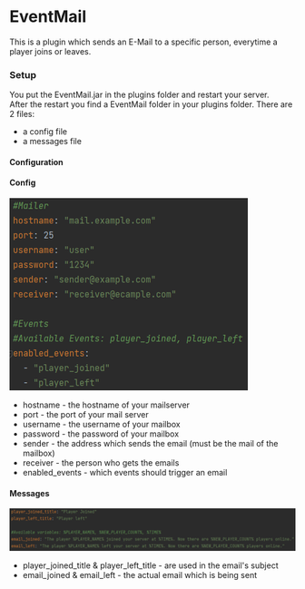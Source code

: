 # EventMail
This is a plugin which sends an E-Mail to a specific person, everytime a player joins or leaves.

### Setup
You put the EventMail.jar in the plugins folder and restart your server.<br>
After the restart you find a EventMail folder in your plugins folder.
There are 2 files:
- a config file
- a messages file

#### Configuration
#### Config
![Image of the config file](https://github.com/DQMME/EventMail/blob/master/config.png?raw=true)

- hostname - the hostname of your mailserver
- port - the port of your mail server
- username - the username of your mailbox
- password - the password of your mailbox
- sender - the address which sends the email (must be the mail of the mailbox)
- receiver - the person who gets the emails
- enabled_events - which events should trigger an email

#### Messages

![Image of the messages file](https://github.com/DQMME/EventMail/blob/master/messages.png?raw=true)
- player_joined_title & player_left_title - are used in the email's subject
- email_joined & email_left - the actual email which is being sent